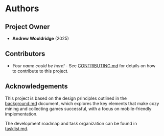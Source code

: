 # Authors

## Project Owner
- **Andrew Wooldridge** (2025)

## Contributors
- *Your name could be here!* - See [CONTRIBUTING.md](CONTRIBUTING.md) for details on how to contribute to this project.

## Acknowledgements
This project is based on the design principles outlined in the [background.md](background.md) document, which explores the key elements that make cozy mining and collecting games successful, with a focus on mobile-friendly implementation.

The development roadmap and task organization can be found in [tasklist.md](tasklist.md).
